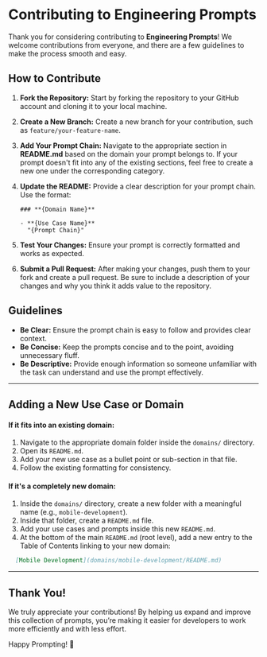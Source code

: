 # Contributing to Engineering Prompts

Thank you for considering contributing to **Engineering Prompts**! We welcome contributions from everyone, and there are a few guidelines to make the process smooth and easy.

## How to Contribute

1. **Fork the Repository:**
   Start by forking the repository to your GitHub account and cloning it to your local machine.

2. **Create a New Branch:**
   Create a new branch for your contribution, such as `feature/your-feature-name`.

3. **Add Your Prompt Chain:**
   Navigate to the appropriate section in **README.md** based on the domain your prompt belongs to. If your prompt doesn't fit into any of the existing sections, feel free to create a new one under the corresponding category.

4. **Update the README:**
   Provide a clear description for your prompt chain. Use the format:

   ```
   ### **{Domain Name}**

   - **{Use Case Name}**  
     "{Prompt Chain}"
   ```

5. **Test Your Changes:**
   Ensure your prompt is correctly formatted and works as expected.

6. **Submit a Pull Request:**
   After making your changes, push them to your fork and create a pull request. Be sure to include a description of your changes and why you think it adds value to the repository.

## Guidelines

* **Be Clear:** Ensure the prompt chain is easy to follow and provides clear context.
* **Be Concise:** Keep the prompts concise and to the point, avoiding unnecessary fluff.
* **Be Descriptive:** Provide enough information so someone unfamiliar with the task can understand and use the prompt effectively.

---

## Adding a New Use Case or Domain

#### If it fits into an existing domain:
1. Navigate to the appropriate domain folder inside the `domains/` directory.
2. Open its `README.md`.
3. Add your new use case as a bullet point or sub-section in that file.
4. Follow the existing formatting for consistency.

#### If it's a completely new domain:
1. Inside the `domains/` directory, create a new folder with a meaningful name (e.g., `mobile-development`).
2. Inside that folder, create a `README.md` file.
3. Add your use cases and prompts inside this new `README.md`.
4. At the bottom of the main `README.md` (root level), add a new entry to the Table of Contents linking to your new domain:

```md
  [Mobile Development](domains/mobile-development/README.md)
```
---


## Thank You!

We truly appreciate your contributions! By helping us expand and improve this collection of prompts, you’re making it easier for developers to work more efficiently and with less effort.

Happy Prompting! 🚀